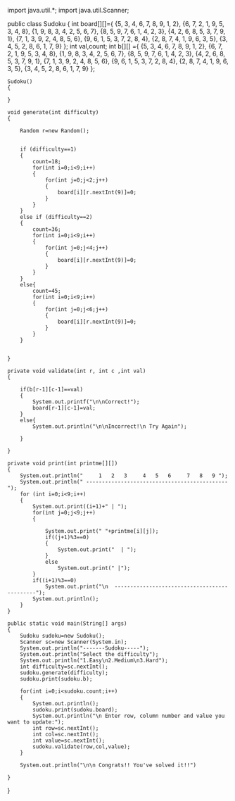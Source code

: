 

import java.util.*;
import java.util.Scanner;


public class Sudoku
{
    int board[][]={
        {5, 3, 4, 6, 7, 8, 9, 1, 2},
        {6, 7, 2, 1, 9, 5, 3, 4, 8},
        {1, 9, 8, 3, 4, 2, 5, 6, 7},
        {8, 5, 9, 7, 6, 1, 4, 2, 3},
        {4, 2, 6, 8, 5, 3, 7, 9, 1},
        {7, 1, 3, 9, 2, 4, 8, 5, 6},
        {9, 6, 1, 5, 3, 7, 2, 8, 4},
        {2, 8, 7, 4, 1, 9, 6, 3, 5},
        {3, 4, 5, 2, 8, 6, 1, 7, 9}   };
    int val,count;
    int b[][] ={
        {5, 3, 4, 6, 7, 8, 9, 1, 2},
        {6, 7, 2, 1, 9, 5, 3, 4, 8},
        {1, 9, 8, 3, 4, 2, 5, 6, 7},
        {8, 5, 9, 7, 6, 1, 4, 2, 3},
        {4, 2, 6, 8, 5, 3, 7, 9, 1},
        {7, 1, 3, 9, 2, 4, 8, 5, 6},
        {9, 6, 1, 5, 3, 7, 2, 8, 4},
        {2, 8, 7, 4, 1, 9, 6, 3, 5},
        {3, 4, 5, 2, 8, 6, 1, 7, 9}   };

    Sudoku()
    {
        
    }

    void generate(int difficulty)
    {
        
        Random r=new Random();
       

        if (difficulty==1)
        {
            count=18;
            for(int i=0;i<9;i++)
            {
                for(int j=0;j<2;j++)
                {
                    board[i][r.nextInt(9)]=0;
                }
            }
        }
        else if (difficulty==2)
        {
            count=36;
            for(int i=0;i<9;i++)
            {
                for(int j=0;j<4;j++)
                {
                    board[i][r.nextInt(9)]=0;
                }
            }
        }
        else{
            count=45;
            for(int i=0;i<9;i++)
            {
                for(int j=0;j<6;j++)
                {
                    board[i][r.nextInt(9)]=0;
                }
            }
        }
        

    }

    private void validate(int r, int c ,int val)
    {

        if(b[r-1][c-1]==val)
        {
            System.out.printf("\n\nCorrect!");
            board[r-1][c-1]=val;
        }
        else{
            System.out.println("\n\nIncorrect!\n Try Again");

        }

    }

    private void print(int printme[][])
    {
        System.out.println("     1   2   3     4   5   6     7   8   9 ");
        System.out.println(" ---------------------------------------------");
        for (int i=0;i<9;i++)
        {
            System.out.print((i+1)+" | ");
            for(int j=0;j<9;j++)
            {
                
                System.out.print(" "+printme[i][j]);
                if((j+1)%3==0)
                {
                    System.out.print("  | ");
                }
                else
                    System.out.print(" |");
            }
            if((i+1)%3==0)
                System.out.print("\n  ---------------------------------------------");
            System.out.println();
        }
    }

    public static void main(String[] args)
    {
        Sudoku sudoku=new Sudoku();
        Scanner sc=new Scanner(System.in);
        System.out.println("-------Sudoku-----");
        System.out.println("Select the difficulty");
        System.out.println("1.Easy\n2.Medium\n3.Hard");
        int difficulty=sc.nextInt();
        sudoku.generate(difficulty);
        sudoku.print(sudoku.b);

        for(int i=0;i<sudoku.count;i++)
        {
            System.out.println();
            sudoku.print(sudoku.board);
            System.out.println("\n Enter row, column number and value you want to update:");
            int row=sc.nextInt();
            int col=sc.nextInt();
            int value=sc.nextInt();
            sudoku.validate(row,col,value);
        }

        System.out.println("\n\n Congrats!! You've solved it!!")

    }

}

